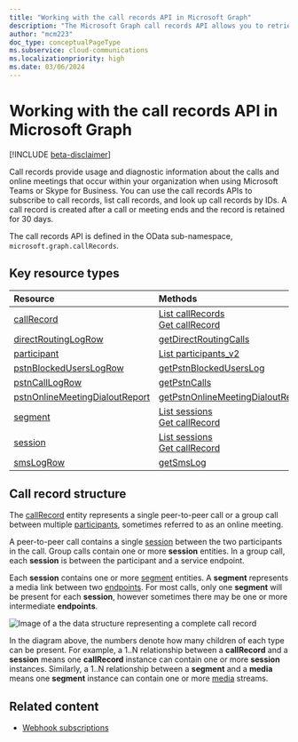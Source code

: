 ```yaml
---
title: "Working with the call records API in Microsoft Graph"
description: "The Microsoft Graph call records API allows you to retrieve usage and diagnostics data for calls and online meetings within your organization."
author: "mcm223"
doc_type: conceptualPageType
ms.subservice: cloud-communications
ms.localizationpriority: high
ms.date: 03/06/2024
---
```


# Working with the call records API in Microsoft Graph

[!INCLUDE [beta-disclaimer](../../includes/beta-disclaimer.md)]

Call records provide usage and diagnostic information about the calls and online meetings that occur within your organization when using Microsoft Teams or Skype for Business. You can use the call records APIs to subscribe to call records, list call records, and look up call records by IDs. A call record is created after a call or meeting ends and the record is retained for 30 days.

The call records API is defined in the OData sub-namespace, `microsoft.graph.callRecords`.

## Key resource types

| Resource | Methods |
| :-- | :-- |
| [callRecord](callrecords-callrecord.md) | [List callRecords](../api/callrecords-cloudcommunications-list-callrecords.md)<br />[Get callRecord](../api/callrecords-callrecord-get.md) |
| [directRoutingLogRow](callrecords-directroutinglogrow.md) | [getDirectRoutingCalls](../api/callrecords-callrecord-getdirectroutingcalls.md)|
| [participant](callrecords-participant.md) | [List participants_v2](../api/callrecords-callrecord-list-participants_v2.md) |
| [pstnBlockedUsersLogRow](callrecords-pstnblockeduserslogrow.md) | [getPstnBlockedUsersLog](../api/callrecords-callrecord-getpstnblockeduserslog.md)|
| [pstnCallLogRow](callrecords-pstncalllogrow.md)|[getPstnCalls](../api/callrecords-callrecord-getpstncalls.md) |
| [pstnOnlineMeetingDialoutReport](callrecords-pstnonlinemeetingdialoutreport.md) | [getPstnOnlineMeetingDialoutReport](../api/callrecords-callrecord-getpstnonlinemeetingdialoutreport.md)|
| [segment](callrecords-segment.md) | [List sessions](../api/callrecords-callrecord-list-sessions.md)<br />[Get callRecord](../api/callrecords-callrecord-get.md) |
| [session](callrecords-session.md) | [List sessions](../api/callrecords-callrecord-list-sessions.md)<br />[Get callRecord](../api/callrecords-callrecord-get.md) |
| [smsLogRow](callrecords-smslogrow.md) | [getSmsLog](../api/callrecords-callrecord-getsmslog.md)|

## Call record structure

The [callRecord](callrecords-callrecord.md) entity represents a single peer-to-peer call or a group call between multiple [participants](callrecords-participant.md), sometimes referred to as an online meeting.

A peer-to-peer call contains a single [session](callrecords-session.md) between the two participants in the call. Group calls contain one or more **session** entities. In a group call, each **session** is between the participant and a service endpoint.

Each **session** contains one or more [segment](callrecords-segment.md) entities. A **segment** represents a media link between two [endpoints](callrecords-endpoint.md). For most calls, only one **segment** will be present for each **session**, however sometimes there may be one or more intermediate **endpoints**.

![Image of a the data structure representing a complete call record](/graph/images/callrecords-structure.png)

In the diagram above, the numbers denote how many children of each type can be present. For example, a 1..N relationship between a **callRecord** and a **session** means one **callRecord** instance can contain one or more **session** instances. Similarly, a 1..N relationship between a **segment** and a **media** means one **segment** instance can contain one or more [media](callrecords-media.md) streams.

## Related content

- [Webhook subscriptions](/graph/api/resources/webhooks?view=graph-rest-beta&preserve-view=true)



